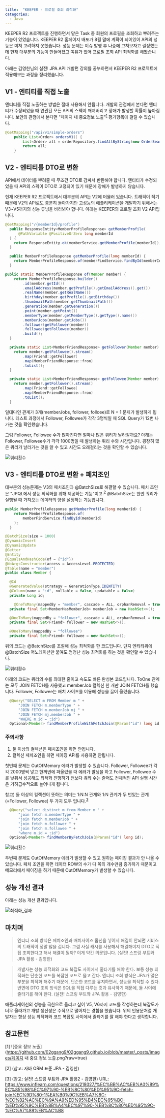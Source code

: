 ```yaml
---
title:  "KEEPER - 프로필 조회 최적화"
categories:
  - Java
---
```


KEEPER R2 프로젝트를 진행하면서 맡은 Task 중 회원의 프로필을 조회하고 뿌려주는 기능이 있었습니다. KEEPER R2 홈페이지 배포가 8월 말에 계획이 되어있어 API의 성능은 미쳐 고려하지 못했습니다. 성능 문제는 이슈 발행 후 나중에 고쳐보자고 결정했는데 현재 대부분의 기능이 만들어졌고 여유가 있어 프로필 조회 API 최적화를 해봤습니다.

아래는 김영한님의 실전! JPA API 개발편 강의를 공부하면서 KEEPER R2 프로젝트에 적용해보는 과정을 정리했습니다.

## V1 - 엔티티를 직접 노출
엔티티를 직접 노출하는 방법은 절대 사용해서 안됩니다. 개발의 관점에서 본다면 엔티티가 수정되었을 때 연관된 모든 API의 스펙이 깨져버리고 장애가 발생할 확률이 높아집니다. 보안의 관점에서 본다면 "페이지 내 중요정보 노출"<sup>[1](#1)</sup> 평가항목에 걸릴 수 있습니다.

~~~java
@GetMapping("/api/v1/simple-orders")
    public List<Order> ordersV1() {
        List<Order> all = orderRepository.findAllByString(new OrderSearch());
        return all;
    }
~~~

## V2 - 엔티티를 DTO로 변환
API에서 데이터를 뿌려줄 때 무조건 DTO로 감싸서 반환해야 합니다. 엔티티가 수정되었을 때 API의 스펙이 DTO로 고정되어 있기 때문에 장애가 발생하지 않습니다. 

현재 KEEPER R2 프로젝트에서 대부분의 API는 V2에 머물러 있습니다. 트래픽이 적기 때문에 V2의 API로도 충분히 돌아가지만 고성능의 애플리케이션을 개발하기 위해서는 V3~V5까지의 성능 튜닝을 바라봐야 합니다. 아래는 KEEPER의 프로필 조회 V2 API입니다.

~~~java
@GetMapping("/{memberId}/profile")
  public ResponseEntity<MemberProfileResponse> getMemberProfile(
      @PathVariable @PositiveOrZero long memberId
  ) {
    return ResponseEntity.ok(memberService.getMemberProfile(memberId));
  }
~~~

~~~java
  public MemberProfileResponse getMemberProfile(long memberId) {
    return MemberProfileResponse.of(memberFindService.findById(memberId));
  }
~~~

~~~java
public static MemberProfileResponse of(Member member) {
    return MemberProfileResponse.builder()
        .id(member.getId()) 
        .emailAddress(member.getProfile().getEmailAddress().get()) 
        .realName(member.getRealName()) 
        .birthday(member.getProfile().getBirthday()) 
        .thumbnailPath(member.getThumbnailPath()) 
        .generation(member.getGeneration())
        .point(member.getPoint())
        .memberType(member.getMemberType().getType().name())
        .memberJobs(member.getJobs())
        .follower(getFollower(member))
        .followee(getFollowee(member))
        .build();
  }

  private static List<MemberFriendResponse> getFollower(Member member) {
    return member.getFollowee().stream()
        .map(Friend::getFollower)
        .map(MemberFriendResponse::from)
        .toList();
  }

  private static List<MemberFriendResponse> getFollowee(Member member) {
    return member.getFollower().stream()
        .map(Friend::getFollowee)
        .map(MemberFriendResponse::from)
        .toList();
  }
~~~

일대다인 관계가 3개(memberJobs, follower, folloee)로 N + 1 문제가 발생하게 됩니다. 테스트 과정에서 Follower, Followee가 각각 3명씩일 때 SQL Query가 12번 나가는 것을 확인했습니다.

그럼 Follower, Followee 수가 많아진다면 얼마나 많은 쿼리가 날라갈까요? 아래는 Follower, Followee수가 각각 1000명일 때 발생하는 쿼리 수와 시간입니다. 굉장히 많은 쿼리가 날라가는 것을 알 수 있고 시간도 오래걸리는 것을 확인할 수 있습니다.

![쿼리횟수](https://github.com/02ggang9/02ggang9.github.io/blob/master/_posts/images/V2쿼리횟수.png?raw=true)


## V3 - 엔티티를 DTO로 변환 + 페치조인
대부분의 성능문제는 V3의 페치조인과 @BatchSize로 해결할 수 있습니다. 페치 조인은 "JPQL에서 성능 최적화를 위해 제공하는 기능"이고.<sup>[2](#2)</sup> @BatchSize는 한번 쿼리가 실행될 때 가져오는 데이터의 양을 설정하는 기능입니다.

~~~java
public MemberProfileResponse getMemberProfile(long memberId) {
    return MemberProfileResponse.of(
        memberFindService.findById(memberId)
    );
  }
~~~

~~~java
@BatchSize(size = 1000)
@DynamicInsert
@DynamicUpdate
@Getter
@Entity
@EqualsAndHashCode(of = {"id"})
@NoArgsConstructor(access = AccessLevel.PROTECTED)
@Table(name = "member")
public class Member {

  @Id
  @GeneratedValue(strategy = GenerationType.IDENTITY)
  @Column(name = "id", nullable = false, updatable = false)
  private Long id;

    @OneToMany(mappedBy = "member", cascade = ALL, orphanRemoval = true)
  private final Set<MemberHasMemberJob> memberJob = new HashSet<>();

  @OneToMany(mappedBy = "follower", cascade = ALL, orphanRemoval = true)
  private final Set<Friend> follower = new HashSet<>();

  @OneToMany(mappedBy = "followee")
  private final Set<Friend> followee = new HashSet<>();
~~~

위의 코드는 @BatchSize를 조절해 성능 최적화를 한 코드입니다. 단지 엔티티위에 @BatchSize 어노테이션만 붙여도 엄청난 성능 최적화를 하는 것을 확인할 수 있습니다.

![쿼리횟수](https://github.com/02ggang9/02ggang9.github.io/blob/master/_posts/images/V3쿼리횟수-2.png?raw=true)

아래의 코드는 쿼리의 수를 최대한 줄이고 속도도 빠른 완성본 코드입니다. ToOne 관계는 모두 JOIN FETCH를 사용했고 memberJob 컬렉션 한 개만 JOIN FETCH를 했습니다. Follower, Followee는 배치 사이즈를 이용해 성능을 끌어 올렸습니다.

~~~java
  @Query("SELECT m FROM Member m " +
      "JOIN FETCH m.memberType " +
      "JOIN FETCH m.memberJob mj " +
      "JOIN FETCH mj.memberJob " +
      "WHERE m.id = :id")
  Optional<Member> findMemberProfileWithFetchJoin(@Param("id") long id);
~~~

### 주의사항
1. 둘 이상의 컬렉션은 페치조인을 하면 안됩니다. 
2. 컬렉션 페치조인을 하면 페이징 API를 사용하면 안됩니다.

첫번째 문제는 OutOfMemory 에러가 발생할 수 있습니다. Follower, Followee가 각각 2000명씩 넣고 한꺼번에 퍼올렸을 때 에러가 발생을 하고 Follower, Followee 수를 낮춰서 성공해도 최적화 진행하기 전보다 쿼리 수는 줄어도 전체적인 API 실행 시간은 기하급수적으로 늘어나게 됩니다.

참고) 둘 이상의 컬렉션이 뜻하는 의미는 1:N:N 관계와 1:N 관계가 두 번있는 관계(=Follower, Followee) 두 가지 모두 입니다.<sup>[3](#3)</sup>

~~~java
  @Query("select distinct m from Member m " +
      "join fetch m.memberType " +
      "join fetch m.memberJob " +
      "join fetch m.follower " +
      "join fetch m.followee " +
      "where m.id = :id")
  Optional<Member> findMemberByFetchJoin(@Param("id") long id);
~~~

![쿼리횟수](https://github.com/02ggang9/02ggang9.github.io/blob/master/_posts/images/V3쿼리횟수-1.png?raw=true)


두번째 문제도 OutOfMemory 에러가 발생할 수 있고 원하는 페이징 결과가 안 나올 수 있습니다. 페치 조인을 하면 데이터 ROW의 수가 다 쪽의 개수만큼 증가하기 때문이고 메모리에서 페이징을 하기 때문에 OutOfMemory가 발생할 수 있습니다.


## 성능 개선 결과
아래는 성능 개선 결과입니다.

![최적화_결과](https://github.com/02ggang9/02ggang9.github.io/blob/master/_posts/images/최적화_결과/최적화_결과.png?raw=true)


## 마치며
> 엔티티 조회 방식은 페치조인과 배치사이즈 옵션을 넣어서 해결이 안되면 서비스의 트래픽이 정말 많을 겁니다. 그럼 사실 캐시를 사용해서 해결해야지 DTO로 직접 조회한다고 해서 해결이 될까? 이게 약간 의문입니다. (실전! 스프링 부트와 JPA 활용 - 김영한)

> 개발자는 성능 최적화와 코드 복잡도 사이에서 줄타기를 해야 한다. 보통 성능 최적화는 단순한 코드를 복잡한 코드로 몰고 간다. 엔티티 조회 방식은 JPA가 많은 부분을 최적화 해주기 때문에, 단순한 코드를 유지하면서, 성능을 최적할 수 있다. 반면에 DTO 조회 방식은 SQL을 직접 다루는 것과 유사하기 때문에, 둘 사이에 줄타기를 해야 한다. (실전! 스프링 부트와 JPA 활용 - 김영한)

애플리케이션의 성능을 극한으로 올리고 싶어 V5, V6까지 코드를 작성하는데 복잡도가 너무 올라가고 개발 생산성은 수직으로 떨어지는 경험을 했습니다. 위의 인용문처럼 개발자는 항상 성능 최적화와 코드 복잡도 사이에서 줄타기를 잘 해야 한다고 생각합니다.



## 참고문헌
<a name="1">[1]</a>
![중요 정보 노출](https://github.com/02ggang9/02ggang9.github.io/blob/master/_posts/images/페이지 내 중요 정보 노출.png?raw=true)

<a name="2">[2]</a> (참고: 자바 ORM 표준 JPA - 김영한)

<a name="3">[3]</a> (참고: 실전! 스프링 부트와 JPA 활용2 - 김영한) URL: https://www.inflearn.com/questions/218027/%EC%BB%AC%EB%A0%89%EC%85%98%EC%97%90-%EB%8C%80%ED%95%9C-fetch-join%EC%9D%80-1%EA%B0%9C%EB%A7%8C-%EC%82%AC%EC%9A%A9%ED%95%B4%EC%95%BC-%ED%95%9C%EB%8B%A4%EC%97%90-%EB%8C%80%ED%95%9C-%EC%A7%88%EB%AC%B8